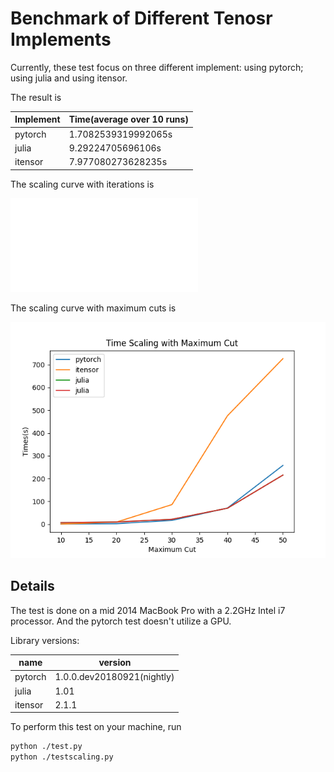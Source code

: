 # Benchmark of Different Tenosr Implements

Currently, these test focus on three different implement: using pytorch; using julia and using itensor.

The result is

| Implement | Time(average over 10 runs) |
| --------- | -------------------------- |
| pytorch   | 1.7082539319992065s        |
| julia     | 9.29224705696106s          |
| itensor   | 7.977080273628235s         |

The scaling curve with iterations is

![scaling curve](./iterations.pdf)

The scaling curve with maximum cuts is

![cut](./maximumcut.png)

## Details

The test is done on a mid 2014 MacBook Pro with a 2.2GHz Intel i7 processor. And the pytorch test doesn't utilize a GPU. 

Library versions:

| name    | version                    |
| ------- | -------------------------- |
| pytorch | 1.0.0.dev20180921(nightly) |
| julia   | 1.01                       |
| itensor | 2.1.1                      |



To perform this test on your machine, run

```bash
python ./test.py
python ./testscaling.py
```

